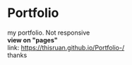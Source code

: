 # Portfolio
my portfolio. Not responsive <br>
<strong> view on "pages"</strong> <br>
link: https://thisruan.github.io/Portfolio-/ <br>
thanks
